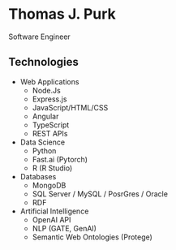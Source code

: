 # Thomas J. Purk 
Software Engineer

## Technologies
- Web Applications
  - Node.Js
  - Express.js
  - JavaScript/HTML/CSS
  - Angular
  - TypeScript
  - REST APIs
- Data Science
  - Python
  - Fast.ai (Pytorch)
  - R (R Studio)
- Databases
  - MongoDB
  - SQL Server / MySQL / PosrGres / Oracle
  - RDF
- Artificial Intelligence
  - OpenAI API
  - NLP (GATE, GenAI)
  - Semantic Web Ontologies (Protege)  
